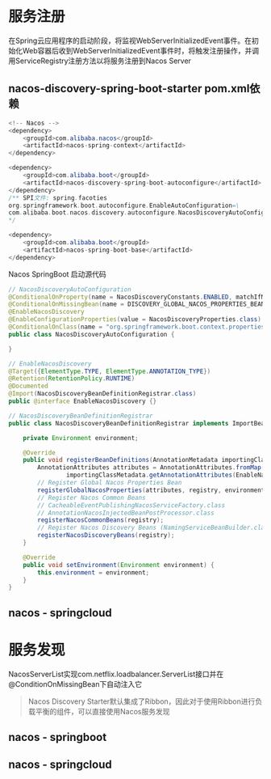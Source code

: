 # 服务注册
在Spring云应用程序的启动阶段，将监视WebServerInitializedEvent事件。在初始化Web容器后收到WebServerInitializedEvent事件时，将触发注册操作，并调用ServiceRegistry注册方法以将服务注册到Nacos Server
## nacos-discovery-spring-boot-starter pom.xml依赖
```java
<!-- Nacos -->
<dependency>
    <groupId>com.alibaba.nacos</groupId>
    <artifactId>nacos-spring-context</artifactId>
</dependency>

<dependency>
    <groupId>com.alibaba.boot</groupId>
    <artifactId>nacos-discovery-spring-boot-autoconfigure</artifactId>
</dependency>
/** SPI文件: spring.facoties
org.springframework.boot.autoconfigure.EnableAutoConfiguration=\
com.alibaba.boot.nacos.discovery.autoconfigure.NacosDiscoveryAutoConfiguration
*/

<dependency>
    <groupId>com.alibaba.boot</groupId>
    <artifactId>nacos-spring-boot-base</artifactId>
</dependency>
```

Nacos SpringBoot 启动源代码
```java
// NacosDiscoveryAutoConfiguration
@ConditionalOnProperty(name = NacosDiscoveryConstants.ENABLED, matchIfMissing = true)
@ConditionalOnMissingBean(name = DISCOVERY_GLOBAL_NACOS_PROPERTIES_BEAN_NAME)
@EnableNacosDiscovery
@EnableConfigurationProperties(value = NacosDiscoveryProperties.class)
@ConditionalOnClass(name = "org.springframework.boot.context.properties.bind.Binder")
public class NacosDiscoveryAutoConfiguration {

}

// EnableNacosDiscovery
@Target({ElementType.TYPE, ElementType.ANNOTATION_TYPE})
@Retention(RetentionPolicy.RUNTIME)
@Documented
@Import(NacosDiscoveryBeanDefinitionRegistrar.class)
public @interface EnableNacosDiscovery {}

// NacosDiscoveryBeanDefinitionRegistrar
public class NacosDiscoveryBeanDefinitionRegistrar implements ImportBeanDefinitionRegistrar, EnvironmentAware {

    private Environment environment;

    @Override
    public void registerBeanDefinitions(AnnotationMetadata importingClassMetadata, BeanDefinitionRegistry registry) {
        AnnotationAttributes attributes = AnnotationAttributes.fromMap(
                importingClassMetadata.getAnnotationAttributes(EnableNacosDiscovery.class.getName()));
        // Register Global Nacos Properties Bean
        registerGlobalNacosProperties(attributes, registry, environment, DISCOVERY_GLOBAL_NACOS_PROPERTIES_BEAN_NAME);
        // Register Nacos Common Beans
        // CacheableEventPublishingNacosServiceFactory.class
        // AnnotationNacosInjectedBeanPostProcessor.class
        registerNacosCommonBeans(registry);
        // Register Nacos Discovery Beans (NamingServiceBeanBuilder.class)
        registerNacosDiscoveryBeans(registry);
    }

    @Override
    public void setEnvironment(Environment environment) {
        this.environment = environment;
    }
}

```
## nacos - springcloud

# 服务发现
NacosServerList实现com.netflix.loadbalancer.ServerList接口并在@ConditionOnMissingBean下自动注入它
> Nacos Discovery Starter默认集成了Ribbon，因此对于使用Ribbon进行负载平衡的组件，可以直接使用Nacos服务发现

## nacos - springboot


## nacos - springcloud